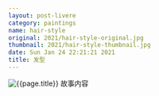 ```yaml
---
layout: post-livere
category: paintings
name: hair-style
original: 2021/hair-style-original.jpg
thumbnail: 2021/hair-style-thumbnail.jpg
date: Sun Jan 24 22:21:21 2021
title: 发型
---
```


![{{page.title}}](/gallery/{{page.category}}/{{page.original}})
故事内容
